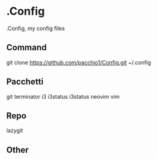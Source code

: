 # .Config

.Config, my config files

## Command

git clone <https://github.com/pacchio1/Config.git> ~/.config

## Pacchetti

git terminator  i3 i3status i3status neovim vim

## Repo

lazygit

## Other
